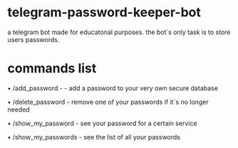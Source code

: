 # telegram-password-keeper-bot
a telegram bot made for educatonal purposes. the bot`s only task is to store users passwords.
# commands list
• /add_password <service name> - <password> - add a password to your very own secure database

• /delete_password <service name> - remove one of your passwords if it`s no longer needed

• /show_my_password <service> - see your password for a certain service

• /show_my_passwords - see the list of all your passwords
